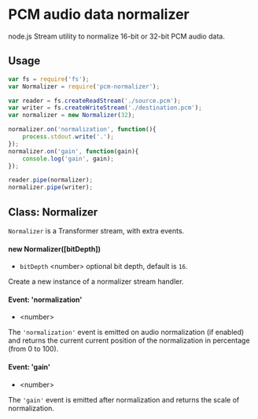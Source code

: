 # PCM audio data normalizer

node.js Stream utility to normalize 16-bit or 32-bit PCM audio data.

## Usage

```javascript
var fs = require('fs');
var Normalizer = require('pcm-normalizer');

var reader = fs.createReadStream('./source.pcm');
var writer = fs.createWriteStream('./destination.pcm');
var normalizer = new Normalizer(32);

normalizer.on('normalization', function(){
    process.stdout.write('.');
});
normalizer.on('gain', function(gain){
    console.log('gain', gain);
});

reader.pipe(normalizer);
normalizer.pipe(writer);
```

## Class: Normalizer

```Normalizer``` is a Transformer stream, with extra events.

#### new Normalizer([bitDepth])

* ```bitDepth``` &lt;number&gt; optional bit depth, default is ```16```.

Create a new instance of a normalizer stream handler.

#### Event: 'normalization'

* &lt;number&gt;

The ```'normalization'``` event is emitted on audio normalization (if enabled) and returns the current current position of the normalization in percentage (from 0 to 100).

#### Event: 'gain'

* &lt;number&gt;

The ```'gain'``` event is emitted after normalization and returns the scale of normalization.